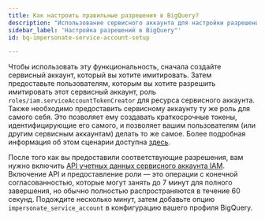 ```yaml
---
title: Как настроить правильные разрешения в BigQuery?
description: "Использование сервисного аккаунта для настройки разрешений в BigQuery"
sidebar_label: 'Настройка разрешений в BigQuery"'
id: bq-impersonate-service-account-setup

---
```


Чтобы использовать эту функциональность, сначала создайте сервисный аккаунт, который вы хотите имитировать. Затем предоставьте пользователям, которым вы хотите разрешить имитировать этот сервисный аккаунт, роль `roles/iam.serviceAccountTokenCreator` для ресурса сервисного аккаунта. Также необходимо предоставить сервисному аккаунту ту же роль для самого себя. Это позволяет ему создавать краткосрочные токены, идентифицирующие его самого, и позволяет вашим пользователям (или другим сервисным аккаунтам) делать то же самое. Более подробная информация об этом сценарии доступна [здесь](https://cloud.google.com/iam/docs/understanding-service-accounts#directly_impersonating_a_service_account).

После того как вы предоставили соответствующие разрешения, вам нужно включить [API учетных данных сервисного аккаунта IAM](https://console.cloud.google.com/apis/library/iamcredentials.googleapis.com). Включение API и предоставление роли — это операции с конечной согласованностью, которые могут занять до 7 минут для полного завершения, но обычно полностью распространяются в течение 60 секунд. Подождите несколько минут, затем добавьте опцию `impersonate_service_account` в конфигурацию вашего профиля BigQuery.